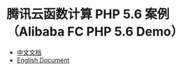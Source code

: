 # 腾讯云函数计算 PHP 5.6 案例（Alibaba FC PHP 5.6 Demo）

- [中文文档](./readme_zh.md)
- [English Document](./readme_en.md)
